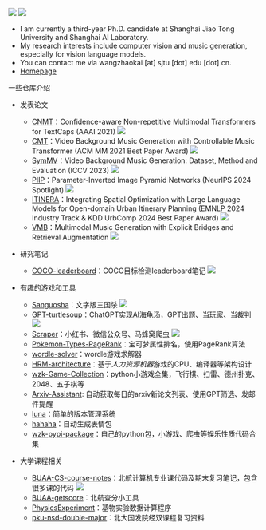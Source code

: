 
![](http://github-profile-summary-cards.vercel.app/api/cards/stats?username=wzk1015&theme=github)
![](http://github-profile-summary-cards.vercel.app/api/cards/productive-time?username=wzk1015&theme=github&utcOffset=8)




- I am currently a third-year Ph.D. candidate at Shanghai Jiao Tong University and Shanghai AI Laboratory.
- My research interests include computer vision and music generation, especially for vision language models.
- You can contact me via wangzhaokai [at] sjtu [dot] edu [dot] cn.
- [Homepage](https://www.wzk.plus)



一些仓库介绍

* 发表论文
  * [CNMT](https://github.com/wzk1015/CNMT)：Confidence-aware Non-repetitive Multimodal Transformers for TextCaps (AAAI 2021) ![](https://unv-shield.librian.net/api/unv_shield?repo=wzk1015/CNMT&url=https://avatars.githubusercontent.com/u/53330871&scale=0.7)
  * [CMT](https://github.com/wzk1015/video-bgm-generation)：Video Background Music Generation with Controllable Music Transformer (ACM MM 2021 Best Paper Award) ![](https://unv-shield.librian.net/api/unv_shield?repo=wzk1015/video-bgm-generation&url=https://avatars.githubusercontent.com/u/53330871&scale=0.7)
  * [SymMV](https://github.com/zhuole1025/SymMV)：Video Background Music Generation: Dataset, Method and Evaluation (ICCV 2023) ![](https://unv-shield.librian.net/api/unv_shield?repo=zhuole1025/SymMV&url=https://avatars.githubusercontent.com/u/53330871&scale=0.7)
  * [PIIP](https://github.com/OpenGVLab/PIIP)：Parameter-Inverted Image Pyramid Networks (NeurIPS 2024 Spotlight) ![](https://unv-shield.librian.net/api/unv_shield?repo=OpenGVLab/PIIP&url=https://avatars.githubusercontent.com/u/53330871&scale=0.7)
  * [ITINERA](https://github.com/YihongT/ITINERA)：Integrating Spatial Optimization with Large Language Models for Open-domain Urban Itinerary Planning (EMNLP 2024 Industry Track & KDD UrbComp 2024 Best Paper Award) ![](https://unv-shield.librian.net/api/unv_shield?repo=YihongT/ITINERA&url=https://avatars.githubusercontent.com/u/53330871&scale=0.7)
  * [VMB](https://github.com/wbs2788/VMB)：Multimodal Music Generation with Explicit Bridges and Retrieval Augmentation ![](https://unv-shield.librian.net/api/unv_shield?repo=wbs2788/VMB&url=https://avatars.githubusercontent.com/u/53330871&scale=0.7)
  
* 研究笔记
  * [COCO-leaderboard](https://github.com/wzk1015/COCO-leaderboard)：COCO目标检测leaderboard笔记 ![](https://unv-shield.librian.net/api/unv_shield?repo=wzk1015/COCO-leaderboard&url=https://avatars.githubusercontent.com/u/53330871&scale=0.7)
  
* 有趣的游戏和工具
  
  * [Sanguosha](https://github.com/wzk1015/sanguosha)：文字版三国杀 ![](https://unv-shield.librian.net/api/unv_shield?repo=wzk1015/sanguosha&url=https://avatars.githubusercontent.com/u/53330871&scale=0.7)
  * [GPT-turtlesoup](https://github.com/wzk1015/GPT-turtlesoup)：ChatGPT实现AI海龟汤，GPT出题、当玩家、当裁判 ![](https://unv-shield.librian.net/api/unv_shield?repo=wzk1015/GPT-turtlesoup&url=https://avatars.githubusercontent.com/u/53330871&scale=0.7)
  * [Scraper](https://github.com/wzk1015/Scraper)：小红书、微信公众号、马蜂窝爬虫 ![](https://unv-shield.librian.net/api/unv_shield?repo=wzk1015/Scraper&url=https://avatars.githubusercontent.com/u/53330871&scale=0.7)
  * [Pokemon-Types-PageRank](https://github.com/wzk1015/Pokemon-Types-PageRank)：宝可梦属性排名，使用PageRank算法
  * [wordle-solver](https://github.com/wzk1015/wordle-solver)：wordle游戏求解器
  * [HRM-architecture](https://github.com/wzk1015/HRM-Architecture)：基于*人力资源机器*游戏的CPU、编译器等架构设计
  * [wzk-Game-Collection](https://github.com/wzk1015/wzk-Game-Collection)：python小游戏全集，飞行棋、扫雷、德州扑克、2048、五子棋等
  * [Arxiv-Assistant](https://github.com/wzk1015/Arxiv-Assistant): 自动获取每日的arxiv新论文列表、使用GPT筛选、发邮件提醒
  * [luna](https://github.com/wzk1015/luna)：简单的版本管理系统
  * [hahaha](https://github.com/wzk1015/hahaha)：自动生成表情包
  * [wzk-pypi-package](https://github.com/wzk1015/wzk-pypi-package)：自己的python包，小游戏、爬虫等娱乐性质代码合集
  
* 大学课程相关

  * [BUAA-CS-course-notes](https://github.com/wzk1015/BUAA-CS-course-notes)：北航计算机专业课代码及期末复习笔记，包含很多课的代码 ![](https://unv-shield.librian.net/api/unv_shield?repo=wzk1015/BUAA-CS-course-notes&url=https://avatars.githubusercontent.com/u/53330871&scale=0.7)
  * [BUAA-getscore](https://github.com/wzk1015/BUAA-getscore)：北航查分小工具
  * [PhysicsExperiment](https://gitee.com/PhisicsExperiment/PhysicsExperiment)：基物实验数据计算程序
  * [pku-nsd-double-major](https://github.com/wzk1015/pku-nsd-double-major)：北大国发院经双课程复习资料

